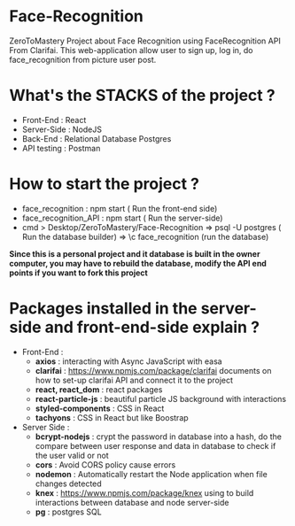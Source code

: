 # Face-Recognition
ZeroToMastery Project about Face Recognition using FaceRecognition API From Clarifai. This web-application allow user to sign up, log in, do face_recognition from picture user post. 

# What's the STACKS of the project ? 
* Front-End : React 
* Server-Side : NodeJS 
* Back-End : Relational Database Postgres
* API testing : Postman 

# How to start the project ?
* face_recognition : npm start ( Run the front-end side)
* face_recognition_API : npm start ( Run the server-side) 
* cmd > Desktop/ZeroToMastery/Face-Recognition => psql -U postgres ( Run the database builder) => \c face_recognition (run the database) 

__Since this is a personal project and it database is built in the owner computer, you may have to rebuild the database, modify the API end points if you want to fork this project__

# Packages installed in the server-side and front-end-side explain ? 
* Front-End :
  * __axios__ : interacting with Async JavaScript with easa
  * __clarifai__ : https://www.npmjs.com/package/clarifai documents on how to set-up clarifai API and connect it to the project
  * __react, react_dom__ : react packages 
  * __react-particle-js__ : beautiful particle JS background with interactions 
  * __styled-components__ : CSS in React 
  * __tachyons__ : CSS in React but like Boostrap 
* Server Side : 
  * __bcrypt-nodejs__ : crypt the password in database into a hash, do the compare between user response and data in database to check if the user valid or not 
  * __cors__ : Avoid CORS policy cause errors 
  * __nodemon__ : Automatically restart the Node application when file changes detected
  * __knex__ : https://www.npmjs.com/package/knex using to build interactions between database and node server-side 
  * __pg__ : postgres SQL 
